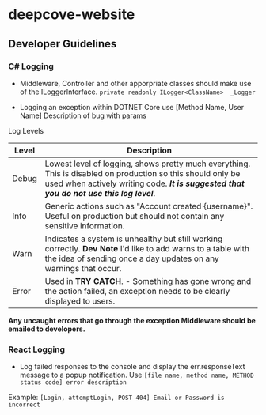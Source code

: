 # deepcove-website



## Developer Guidelines

### C# Logging
- Middleware, Controller and other apporpriate classes should make use of the ILoggerInterface.
`private readonly ILogger<ClassName>  _Logger`  

- Logging an exception within DOTNET Core use  [Method Name, User Name] Description of bug with params

Log Levels

| Level | Description | 
|-------|-------------|
| Debug | Lowest level of logging, shows pretty much everything. This is disabled on production so this should only be used when actively writing code.  __*It is suggested that you do not use this log level*__.
| Info  | Generic actions such as "Account created {username}". Useful on production but should not contain any sensitive information.|
| Warn  | Indicates a system is unhealthy but still working correctly. **Dev Note** I'd like to add warns to a table with the idea of sending once a day updates on any warnings that occur. |
| Error | Used in **TRY CATCH**. - Something has gone wrong and the action failed, an exception needs to be clearly displayed to users.|
**Any uncaught errors that go through the exception Middleware should be emailed to developers.**





### React Logging
- Log failed responses to the console and display the err.responseText message to a popup notification. Use
`[file name, method name, METHOD status code] error description`

Example: `[Login, attemptLogin, POST 404] Email or Password is incorrect`